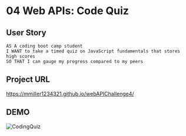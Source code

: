 # 04 Web APIs: Code Quiz


## User Story

```
AS A coding boot camp student
I WANT to take a timed quiz on JavaScript fundamentals that stores high scores
SO THAT I can gauge my progress compared to my peers
```

## Project URL

https://mmiller1234321.github.io/webAPIChallenge4/

## DEMO

![CodingQuiz](https://github.com/mmiller1234321/webAPIChallenge4/assets/148365315/228c84aa-8419-440d-9fd2-9370006b50d6)


```



